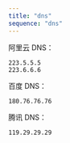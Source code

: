 ```yaml
---
title: "dns"
sequence: "dns"
---
```


阿里云 DNS：

```text
223.5.5.5
223.6.6.6
```

百度 DNS：

```text
180.76.76.76
```

腾讯 DNS：

```text
119.29.29.29
```

